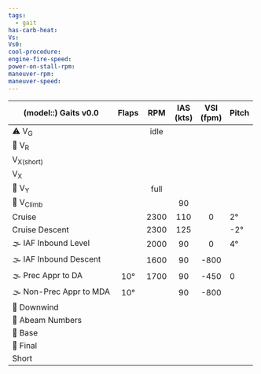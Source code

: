 ```yaml
---
tags:
  - gait
has-carb-heat: 
Vs: 
Vs0: 
cool-procedure: 
engine-fire-speed: 
power-on-stall-rpm: 
maneuver-rpm: 
maneuver-speed:
---
```


| **(model::) Gaits** v0.0 | **Flaps** | **RPM** | **IAS<br>(kts)** | **VSI<br>(fpm)** | **Pitch** |
| ------------------------ |:---------:|:-------:|:----------------:|:----------------:| --------- |
| ⚠️ V<sub>G</sub>         |           |  idle   |                  |                  |           |
| 🛫 V<sub>R</sub>         |           |         |                  |                  |           |
| V<sub>X(short)</sub>     |           |         |                  |                  |           |
| V<sub>X</sub>            |           |         |                  |                  |           |
| 🛫 V<sub>Y</sub>         |           |  full   |                  |                  |           |
| 🛫 V<sub>Climb</sub>     |           |         |        90        |                  |           |
| Cruise                   |           |  2300   |       110        |        0         | 2°        |
| Cruise Descent           |           |  2300   |       125        |                  | -2°       |
| 🌫️ IAF Inbound Level     |           |  2000   |        90        |        0         | 4°        |
| 🌫️ IAF Inbound Descent   |           |  1600   |        90        |       -800       |           |
| 🌫️ Prec Appr to DA       |    10°    |  1700   |        90        |       -450       | 0         |
| 🌫️ Non-Prec Appr to MDA  |    10°    |         |        90        |       -800       |           |
| 🛬 Downwind              |           |         |                  |                  |           |
| 🛬 Abeam Numbers         |           |         |                  |                  |           |
| 🛬 Base                  |           |         |                  |                  |           |
| 🛬 Final                 |           |         |                  |                  |           |
| Short                    |           |         |                  |                  |           |
